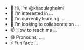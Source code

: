 - 👋 Hi, I’m @khaoulaghalmi
- 👀 I’m interested in ...
- 🌱 I’m currently learning ...
- 💞️ I’m looking to collaborate on ...
- 📫 How to reach me ...
- 😄 Pronouns: ...
- ⚡ Fun fact: ...

<!---
khaoulaghalmi/khaoulaghalmi is a ✨ special ✨ repository because its `README.md` (this file) appears on your GitHub profile.
You can click the Preview link to take a look at your changes.
--->
